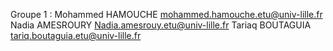 Groupe 1  :
Mohammed HAMOUCHE mohammed.hamouche.etu@univ-lille.fr
Nadia AMESROURY Nadia.amesrouy.etu@univ-lille.fr
Tariaq BOUTAGUIA  tariq.boutaguia.etu@univ-lille.fr
